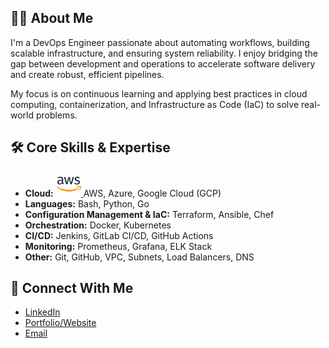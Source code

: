 ## 👨‍💻 About Me

I'm a DevOps Engineer passionate about automating workflows, building scalable infrastructure, and ensuring system reliability. I enjoy bridging the gap between development and operations to accelerate software delivery and create robust, efficient pipelines.

My focus is on continuous learning and applying best practices in cloud computing, containerization, and Infrastructure as Code (IaC) to solve real-world problems.

## 🛠️ Core Skills & Expertise

- **Cloud:**   <a href="https://aws.amazon.com" target="_blank" rel="noreferrer"> <img src="https://raw.githubusercontent.com/devicons/devicon/master/icons/amazonwebservices/amazonwebservices-original-wordmark.svg" alt="aws" width="40" height="40"/> </a>  AWS, Azure, Google Cloud (GCP)
- **Languages:** Bash, Python, Go
- **Configuration Management & IaC:** Terraform, Ansible, Chef
- **Orchestration:** Docker, Kubernetes
- **CI/CD:** Jenkins, GitLab CI/CD, GitHub Actions
- **Monitoring:** Prometheus, Grafana, ELK Stack
- **Other:** Git, GitHub, VPC, Subnets, Load Balancers, DNS


## 🔗 Connect With Me

- [LinkedIn](#)
- [Portfolio/Website](#)
- [Email](#)
